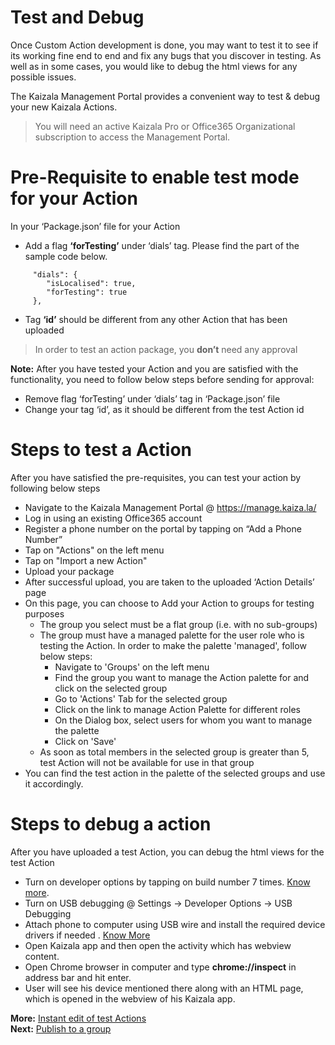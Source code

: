# Test and Debug

Once Custom Action development is done, you may want to test it to see if its working fine end to end and fix any bugs that you discover in testing. As well as in some cases, you would like to debug the html views for any possible issues.

The Kaizala Management Portal provides a convenient way to test & debug your new Kaizala Actions. 
>   You will need an active Kaizala Pro or Office365 Organizational subscription to access the Management Portal.

# Pre-Requisite to enable test mode for your Action

In your ‘Package.json’ file for your Action
*   Add a flag **‘forTesting’** under ‘dials’ tag. Please find the part of the sample code below. 
```
     "dials": {
   	    "isLocalised": true,
        "forTesting": true
     },
```
*   Tag **‘id’** should be different from any other Action that has been uploaded

> In order to test an action package, you **don’t** need any approval

**Note:** After you have tested your Action and you are satisfied with the functionality, you need to follow below steps before sending for approval:
* 	Remove flag ‘forTesting’ under ‘dials’ tag in ‘Package.json’ file
* 	Change your tag ‘id’, as it should be different from the test Action id

# Steps to test a Action

After you have satisfied the pre-requisites, you can test your action by following below steps

* 	Navigate to the Kaizala Management Portal @ https://manage.kaiza.la/
* 	Log in using an existing Office365 account
*   Register a phone number on the portal by tapping on “Add a Phone Number”
*   Tap on "Actions" on the left menu
*   Tap on "Import a new Action"
*   Upload your package
*   After successful upload, you are taken to the uploaded ‘Action Details’ page
*   On this page, you can choose to Add your Action to groups for testing purposes
    *   The group you select must be a flat group (i.e. with no sub-groups)
    *   The group must have a managed palette for the user role who is testing the Action. In order to make the palette 'managed', follow below steps:
        *  Navigate to 'Groups' on the left menu
        *  Find the group you want to manage the Action palette for and click on the selected group
        *  Go to 'Actions' Tab for the selected group
        *  Click on the link to manage Action Palette for different roles
        *  On the Dialog box, select users for whom you want to manage the palette
        *  Click on 'Save'
    *   As soon as total members in the selected group is greater than 5, test Action will not be available for use in that group
*   You can find the test action in the palette of the selected groups and use it accordingly.

# Steps to debug a action

After you have uploaded a test Action, you can debug the html views for the test Action

*   Turn on developer options by tapping on build number 7 times. [Know more](https://www.androidcentral.com/how-enable-developer-settings-android-42).
*   Turn on USB debugging @ Settings -> Developer Options -> USB Debugging
*   Attach phone to computer using USB wire and install the required device drivers if needed . [Know More](https://developer.android.com/studio/run/oem-usb.html)
*   Open Kaizala app and then open the activity which has webview content.
*   Open Chrome browser in computer and type **chrome://inspect** in address bar and hit enter. 
*   User will see his device mentioned there along with an HTML page, which is opened in the webview of his Kaizala app.


**More:** [Instant edit of test Actions](EditAction.md)</br>
**Next:** [Publish to a group](publish.md)
